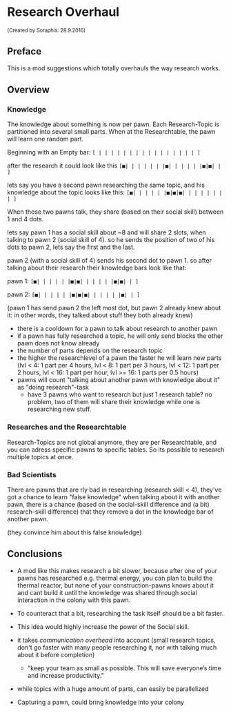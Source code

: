 # Research Overhaul
<sub>(Created by Soraphis: 28.9.2016)</sub>

## Preface

This is a mod suggestions which totally overhauls the way research works.

## Overview

### Knowledge

The knowledge about something is now per pawn. Each Research-Topic is partitioned into several small parts. When at the Researchtable, the pawn will learn one random part.

Beginning with an Empty bar: `[ | | | | | | | | | | | | | | | | ]`

after the research it could look like this `[■| | | | | | |■| | | | | |■|■| | ] `

lets say you have a second pawn researching the same topic, and his knowledge about the topic looks like this:
`[■| | | | | |■|■|■| | | | | | | | ] `

When those two pawns talk, they share (based on their social skill) between 1 and 4 dots.

lets say pawn 1 has a social skill about ~8 and will share 2 slots, when talking to pawn 2 (social skill of 4).
so he sends the position of two of his dots to pawn 2, lets say the first and the last.


pawn 2 (with a social skill of 4) sends his second dot to pawn 1. so after talking about their research their knowledge bars look like that:

pawn 1: `[■| | | | | |■|■| | | | | |■|■| | ] `

pawn 2: `[■| | | | | |■|■|■| | | | | |■| | ] `

(pawn 1 has send pawn 2 the left most dot, but pawn 2 already knew about it: in other words, they talked about stuff they both already knew)

- there is a cooldown for a pawn to talk about research to another pawn
- if a pawn has fully researched a topic, he will only send blocks the other pawn does not know already
- the number of parts depends on the research topic
- the higher the researchlevel of a pawn the faster he will learn new parts (lvl < 4: 1 part per 4 hours, lvl < 8: 1 part per 3 hours, lvl < 12: 1 part per 2 hours, lvl < 16: 1 part per hour, lvl >= 16: 1 parts per 0.5 hours)
- pawns will count "talking about another pawn with knowledge about it" as "doing research"-task
    - have 3 pawns who want to research but just 1 research table? no problem, two of them will share their knowledge while one is researching new stuff.

### Researches and the Researchtable

Research-Topics are not global anymore, they are per Researchtable, and you can adress specific pawns to specific tables. So its possible to research multiple topics at once.

### Bad Scientists

There are pawns that are rly bad in researching (research skill < 4), they've got a chance to learn "false knowledge" when talking about it with another pawn, there is a chance (based on the social-skill difference and (a bit) research-skill difference) that they remove a dot in the knowledge bar of another pawn.

(they convince him about this false knowledge) 

## Conclusions

- A mod like this makes research a bit slower, because after one of your pawns has researched e.g. thermal energy, you can plan to build the thermal reactor, but none of your construction-pawns knows about it and cant build it until the knowledge was shared through social interaction in the colony with this pawn.

- To counteract that a bit, researching the task itself should be a bit faster.

- This idea would highly increase the power of the Social skill.
 - it takes *communication overhead* into account (small research topics, don't go faster with many people researching it, nor with talking much about it before completion)
   - "keep your team as small as possible. This will save everyone’s time and increase productivity."
 - while topics with a huge amount of parts, can easily be parallelized

- Capturing a pawn, could bring knowledge into your colony

